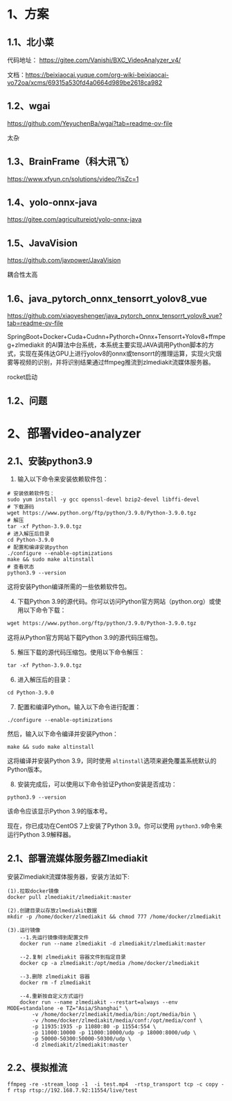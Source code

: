 # 1、方案

## 1.1、北小菜

代码地址： https://gitee.com/Vanishi/BXC_VideoAnalyzer_v4/

文档：https://beixiaocai.yuque.com/org-wiki-beixiaocai-vo72oa/xcms/69315a530fd4a0664d989be2618ca982

## 1.2、wgai

https://github.com/YeyuchenBa/wgai?tab=readme-ov-file

太杂

## 1.3、BrainFrame（科大讯飞）

https://www.xfyun.cn/solutions/video/?isZc=1

## 1.4、yolo-onnx-java
https://gitee.com/agricultureiot/yolo-onnx-java

## 1.5、JavaVision

https://github.com/javpower/JavaVision

耦合性太高


## 1.6、java_pytorch_onnx_tensorrt_yolov8_vue

https://github.com/xiaoyeshenger/java_pytorch_onnx_tensorrt_yolov8_vue?tab=readme-ov-file

SpringBoot+Docker+Cuda+Cudnn+Pythorch+Onnx+Tensorrt+Yolov8+ffmpeg+zlmediakit 的AI算法中台系统，本系统主要实现JAVA调用Python脚本的方式，实现在英伟达GPU上进行yolov8的onnx或tensorrt的推理运算，实现火灾烟雾等视频的识别，并将识别结果通过ffmpeg推流到zlmediakit流媒体服务器。


rocket启动


## 1.2、问题

# 2、部署video-analyzer

## 2.1、安装python3.9

1. 输入以下命令来安装依赖软件包：

```shell
# 安装依赖软件包：
sudo yum install -y gcc openssl-devel bzip2-devel libffi-devel
# 下载源码
wget https://www.python.org/ftp/python/3.9.0/Python-3.9.0.tgz
# 解压
tar -xf Python-3.9.0.tgz
# 进入解压后目录
cd Python-3.9.0
# 配置和编译安装python
./configure --enable-optimizations
make && sudo make altinstall
# 查看状态
python3.9 --version
```

这将安装Python编译所需的一些依赖软件包。

4. 下载Python 3.9的源代码。你可以访问Python官方网站（python.org）或使用以下命令下载：

```apache
wget https://www.python.org/ftp/python/3.9.0/Python-3.9.0.tgz
```

这将从Python官方网站下载Python 3.9的源代码压缩包。

5. 解压下载的源代码压缩包。使用以下命令解压：

```apache
tar -xf Python-3.9.0.tgz
```

6. 进入解压后的目录：

```apache
cd Python-3.9.0
```

7. 配置和编译Python。输入以下命令进行配置：

```jboss-cli
./configure --enable-optimizations
```

然后，输入以下命令编译并安装Python：

```gauss
make && sudo make altinstall
```

这将编译并安装Python 3.9，同时使用 `altinstall`选项来避免覆盖系统默认的Python版本。

8. 安装完成后，可以使用以下命令验证Python安装是否成功：

```vim
python3.9 --version
```

该命令应该显示Python 3.9的版本号。

现在，你已成功在CentOS 7上安装了Python 3.9。你可以使用 `python3.9`命令来运行Python 3.9解释器。

## 2.1、部署流媒体服务器Zlmediakit

安装Zlmediakit流媒体服务器，安装方法如下:

```shell
(1).拉取docker镜像
docker pull zlmediakit/zlmediakit:master

(2).创建目录以存放zlmediakit数据
mkdir -p /home/docker/zlmediakit && chmod 777 /home/docker/zlmediakit

(3).运行镜像
    --1.先运行镜像得到配置文件
    docker run --name zlmediakit -d zlmediakit/zlmediakit:master

    --2.复制 zlmediakit 容器文件到指定目录
    docker cp -a zlmediakit:/opt/media /home/docker/zlmediakit

    --3.删除 zlmediakit 容器
    docker rm -f zlmediakit

    --4.重新按自定义方式运行
    docker run --name zlmediakit --restart=always --env MODE=standalone -e TZ="Asia/Shanghai" \
        -v /home/docker/zlmediakit/media/bin:/opt/media/bin \
        -v /home/docker/zlmediakit/media/conf:/opt/media/conf \
        -p 11935:1935 -p 11080:80 -p 11554:554 \
        -p 11000:10000 -p 11000:10000/udp -p 18000:8000/udp \
        -p 50000-50300:50000-50300/udp \
        -d zlmediakit/zlmediakit:master
```

## 2.2、模拟推流

```shell
ffmpeg -re -stream_loop -1  -i test.mp4  -rtsp_transport tcp -c copy -f rtsp rtsp://192.168.7.92:11554/live/test
```
